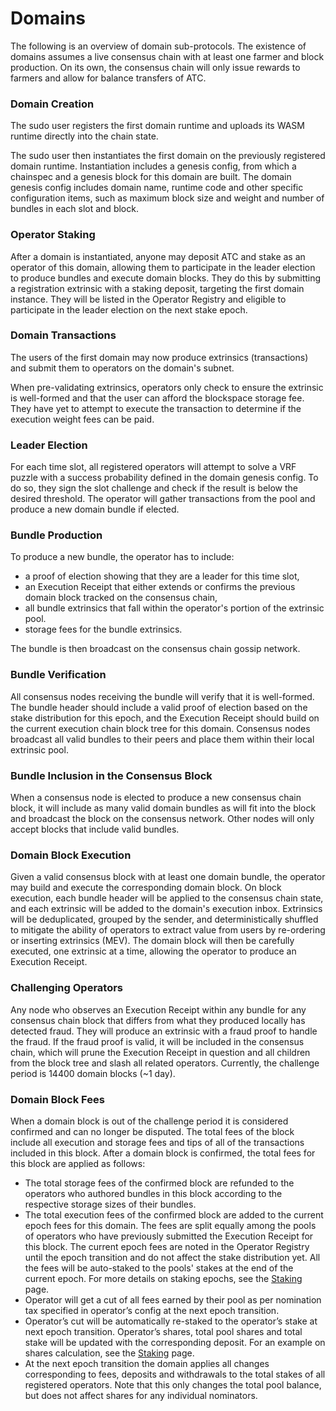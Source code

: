 # Domains

The following is an overview of domain sub-protocols. The existence of domains assumes a live consensus chain with at least one farmer and block production. On its own, the consensus chain will only issue rewards to farmers and allow for balance transfers of ATC.

### Domain Creation

The sudo user registers the first domain runtime and uploads its WASM runtime directly into the chain state.

The sudo user then instantiates the first domain on the previously registered domain runtime. Instantiation includes a genesis config, from which a chainspec and a genesis block for this domain are built. The domain genesis config includes domain name, runtime code and other specific configuration items, such as maximum block size and weight and number of bundles in each slot and block.

### Operator Staking

After a domain is instantiated, anyone may deposit ATC and stake as an operator of this domain, allowing them to participate in the leader election to produce bundles and execute domain blocks. They do this by submitting a registration extrinsic with a staking deposit, targeting the first domain instance. They will be listed in the Operator Registry and eligible to participate in the leader election on the next stake epoch.

### Domain Transactions

The users of the first domain may now produce extrinsics (transactions) and submit them to operators on the domain's subnet.

When pre-validating extrinsics, operators only check to ensure the extrinsic is well-formed and that the user can afford the blockspace storage fee. They have yet to attempt to execute the transaction to determine if the execution weight fees can be paid.

### Leader Election

For each time slot, all registered operators will attempt to solve a VRF puzzle with a success probability defined in the domain genesis config. To do so, they sign the slot challenge and check if the result is below the desired threshold. The operator will gather transactions from the pool and produce a new domain bundle if elected.

### Bundle Production

To produce a new bundle, the operator has to include:

* a proof of election showing that they are a leader for this time slot,
* an Execution Receipt that either extends or confirms the previous domain block tracked on the consensus chain,
* all bundle extrinsics that fall within the operator's portion of the extrinsic pool.
* storage fees for the bundle extrinsics.

The bundle is then broadcast on the consensus chain gossip network.

### Bundle Verification

All consensus nodes receiving the bundle will verify that it is well-formed. The bundle header should include a valid proof of election based on the stake distribution for this epoch, and the Execution Receipt should build on the current execution chain block tree for this domain. Consensus nodes broadcast all valid bundles to their peers and place them within their local extrinsic pool.

### Bundle Inclusion in the Consensus Block

When a consensus node is elected to produce a new consensus chain block, it will include as many valid domain bundles as will fit into the block and broadcast the block on the consensus network. Other nodes will only accept blocks that include valid bundles.

### Domain Block Execution

Given a valid consensus block with at least one domain bundle, the operator may build and execute the corresponding domain block. On block execution, each bundle header will be applied to the consensus chain state, and each extrinsic will be added to the domain's execution inbox. Extrinsics will be deduplicated, grouped by the sender, and deterministically shuffled to mitigate the ability of operators to extract value from users by re-ordering or inserting extrinsics (MEV). The domain block will then be carefully executed, one extrinsic at a time, allowing the operator to produce an Execution Receipt.

### Challenging Operators

Any node who observes an Execution Receipt within any bundle for any consensus chain block that differs from what they produced locally has detected fraud. They will produce an extrinsic with a fraud proof to handle the fraud. If the fraud proof is valid, it will be included in the consensus chain, which will prune the Execution Receipt in question and all children from the block tree and slash all related operators. Currently, the challenge period is 14400 domain blocks (\~1 day).

### Domain Block Fees

When a domain block is out of the challenge period it is considered confirmed and can no longer be disputed. The total fees of the block include all execution and storage fees and tips of all of the transactions included in this block. After a domain block is confirmed, the total fees for this block are applied as follows:

* The total storage fees of the confirmed block are refunded to the operators who authored bundles in this block according to the respective storage sizes of their bundles.
* The total execution fees of the confirmed block are added to the current epoch fees for this domain. The fees are split equally among the pools of operators who have previously submitted the Execution Receipt for this block. The current epoch fees are noted in the Operator Registry until the epoch transition and do not affect the stake distribution yet. All the fees will be auto-staked to the pools' stakes at the end of the current epoch. For more details on staking epochs, see the [Staking](../staking.md#staking-epochs) page.
* Operator will get a cut of all fees earned by their pool as per nomination tax specified in operator’s config at the next epoch transition.
* Operator’s cut will be automatically re-staked to the operator’s stake at next epoch transition. Operator’s shares, total pool shares and total stake will be updated with the corresponding deposit. For an example on shares calculation, see the [Staking](../staking.md#example) page.
* At the next epoch transition the domain applies all changes corresponding to fees, deposits and withdrawals to the total stakes of all registered operators. Note that this only changes the total pool balance, but does not affect shares for any individual nominators.

<figure><picture><source srcset="../../../.gitbook/assets/Domain_Tx_To_Reward-dark.svg" media="(prefers-color-scheme: dark)"><img src="../../../.gitbook/assets/image (25).png" alt=""></picture><figcaption></figcaption></figure>
